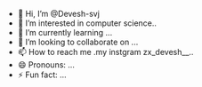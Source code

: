 - 👋 Hi, I’m @Devesh-svj
- 👀 I’m interested in computer science..
- 🌱 I’m currently learning ...
- 💞️ I’m looking to collaborate on ...
- 📫 How to reach me .my instgram zx_devesh__..
- 😄 Pronouns: ...
- ⚡ Fun fact: ...

<!---
Devesh-svg/Devesh-svg is a ✨ special ✨ repository because its `README.md` (this file) appears on your GitHub profile.
You can click the Preview link to take a look at your changes.
--->

